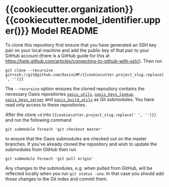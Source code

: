 {{cookiecutter.organization}} {{cookiecutter.model_identifier.upper()}} Model README
====================================================================================

To clone this repository first ensure that you have generated an SSH key pair on your local machine and add the public key of that pair to your GitHub account (there is a GitHub guide for this at https://help.github.com/articles/connecting-to-github-with-ssh/). Then run

    git clone --recursive git+ssh://git@github.com/OasisLMF/{{cookiecutter.project_slug.replace(' ', '')}}

The `--recursive` option ensures the cloned repository contains the necessary Oasis repositories <a href="https://github.com/OasisLMF/oasis_utils" target="_blank">`oasis_utils`</a>, <a href="https://github.com/OasisLMF/oasis_keys_lookup" target="_blank">`oasis_keys_lookup`</a>, <a href="https://github.com/OasisLMF/oasis_keys_server" target="_blank">`oasis_keys_server`</a> and <a href="https://github.com/OasisLMF/oasis_build_utils" target="_blank">`oasis_build_utils`</a> as Git submodules. You have read only access to these repositories.

After the clone `cd` into `{{cookiecutter.project_slug.replace(' ', '')}}` and run the following command

    git submodule foreach 'git checkout master'

to ensure that the Oasis submodules are checked out on the master branches. If you've already cloned the repository and wish to update the submodules from GitHub then run

    git submodule foreach 'git pull origin'

Any changes to the submodules, e.g. when pulled from GitHub, will be reflected locally when you run `git status -uno`. In that case you should add those changes to the Git index and commit them.



